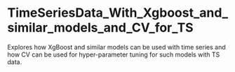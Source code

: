 # TimeSeriesData_With_Xgboost_and_similar_models_and_CV_for_TS
Explores how XgBoost and similar models can be used with time series and how CV can be used for hyper-parameter tuning for such models with TS data. 

